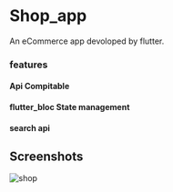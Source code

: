 # Shop_app

An eCommerce app devoloped by flutter.

### features
#### Api Compitable
#### flutter_bloc State management
#### search api


## Screenshots
![shop](https://user-images.githubusercontent.com/96600177/156867244-bab8095e-e589-4604-a06b-908daf6e9b14.png)
